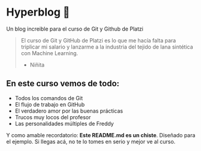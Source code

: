 # Hyperblog 🐲

Un blog increible para el curso de Git y Github de Platzi

> El curso de Git y GitHub de Platzi es lo que me hacía falta para triplicar mi salario y lanzarme a la industria del tejido de lana sintética con Machine Learning.
>
> - Niñita

## En este curso vemos de todo:

- Todos los comandos de Git
- El flujo de trabajo en GitHub
- El verdadero amor por las buenas prácticas
- Trucos muy locos del profesor
- Las personalidades múltiples de Freddy

Y como amable recordatorio: **Este README.md es un chiste**. Diseñado para el ejemplo. Si llegas acá, no te lo tomes en serio y mejor ve al curso.
